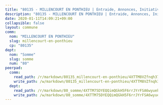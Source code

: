 ```yaml
---
title: "80135 - MILLENCOURT EN PONTHIEU | Entraide, Annonces, Initiatives"
description: "80135 - MILLENCOURT EN PONTHIEU | Entraide, Annonces, Initiatives"
date: 2020-01-11T14:09:21+09:00
collapsible: false
layout: commune
comm:
  nom: "MILLENCOURT EN PONTHIEU"
  slug: millencourt-en-ponthieu
  cp: "80135"
dept:
  nom: "Somme"
  slug: somme
  num: "80"
peerpad:
  comm:
    read_path: /r/markdown/80135_millencourt-en-ponthieu/4XTTM8VZfnqh37qWKx7pPD5g5uxZEVqiipDjw6AztQbPbngLy
    write_path: /w/markdown/80135_millencourt-en-ponthieu/4XTTM8VZfnqh37qWKx7pPD5g5uxZEVqiipDjw6AztQbPbngLy-K3TgUP3Au9C1m7UDZ5nzZcpxza5wFHPzXUy6nCXxSSmRRGqJdaZ2DNDrH7B6E6PTcRC1JV42Ebfjy4yjPdtjrDgnpX6zvNG1QKyA6W3jGQ8D3rBCXLDogRhQVR3sed4i17Xyf6ed
  dept:
    read_path: /r/markdown/80_somme/4XTTM75DYEQQimQGkH5F6rrJYrFSA6wyuekdgioEx7v45YjSw
    write_path: /w/markdown/80_somme/4XTTM75DYEQQimQGkH5F6rrJYrFSA6wyuekdgioEx7v45YjSw-K3TgTuB1DbUNHuFo9Fhh6JTUriPx8E5izGkmw9RSNTjUtMFPoZhqqp87szE8th3EytWSHGdhUuQUPjam8aJZh1SdH8pL3ibgUbMdNhU17kjAmSa49LMB2GjXvVwDVurE8mgce3XM
---
```


